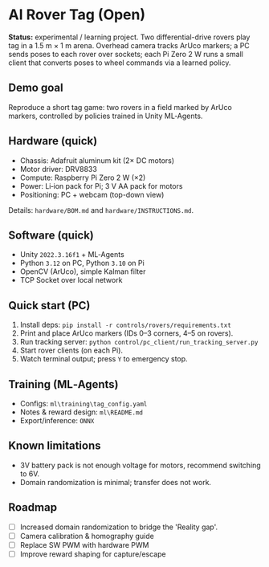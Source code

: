 # AI Rover Tag (Open)

**Status:** experimental / learning project. Two differential-drive rovers play tag in a 1.5 m × 1 m arena. Overhead camera tracks ArUco markers; a PC sends poses to each rover over sockets; each Pi Zero 2 W runs a small client that converts poses to wheel commands via a learned policy.

## Demo goal
Reproduce a short tag game: two rovers in a field marked by ArUco markers, controlled by policies trained in Unity ML‑Agents.

## Hardware (quick)
- Chassis: Adafruit aluminum kit (2× DC motors)
- Motor driver: DRV8833
- Compute: Raspberry Pi Zero 2 W (×2)
- Power: Li‑ion pack for Pi; 3 V AA pack for motors
- Positioning: PC + webcam (top-down view)

Details: `hardware/BOM.md` and `hardware/INSTRUCTIONS.md`.

## Software (quick)
- Unity `2022.3.16f1` + ML‑Agents
- Python `3.12` on PC, Python `3.10` on Pi
- OpenCV (ArUco), simple Kalman filter
- TCP Socket over local network

## Quick start (PC)
1. Install deps: `pip install -r controls/rovers/requirements.txt`
2. Print and place ArUco markers (IDs 0–3 corners, 4–5 on rovers).
3. Run tracking server: `python control/pc_client/run_tracking_server.py`
4. Start rover clients (on each Pi).
5. Watch terminal output; press `Y` to emergency stop.

## Training (ML‑Agents)
- Configs: `ml\training\tag_config.yaml`
- Notes & reward design: `ml\README.md`
- Export/inference: `ONNX`

## Known limitations
- 3V battery pack is not enough voltage for motors, recommend switching to 6V.
- Domain randomization is minimal; transfer does not work.

## Roadmap
- [ ] Increased domain randomization to bridge the 'Reality gap'.
- [ ] Camera calibration & homography guide
- [ ] Replace SW PWM with hardware PWM
- [ ] Improve reward shaping for capture/escape